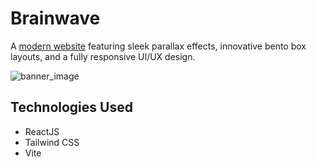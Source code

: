 # Brainwave
A [modern website](https://brainwave-pqr2.onrender.com/) featuring sleek parallax effects, innovative bento box layouts, and a fully responsive UI/UX design.

![banner_image](https://i.imgur.com/TB3a0MQ.png)

## Technologies Used
* ReactJS
* Tailwind CSS
* Vite